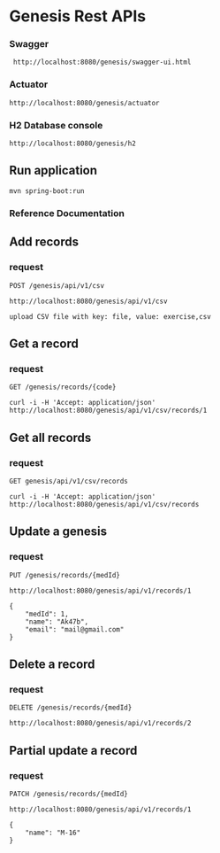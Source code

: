 # Genesis Rest APIs

### Swagger
    
     http://localhost:8080/genesis/swagger-ui.html

### Actuator

    http://localhost:8080/genesis/actuator

### H2 Database console

    http://localhost:8080/genesis/h2

## Run application

    mvn spring-boot:run

### Reference Documentation

## Add records

### request

`POST /genesis/api/v1/csv`

    http://localhost:8080/genesis/api/v1/csv

    upload CSV file with key: file, value: exercise,csv

## Get a record

### request

`GET /genesis/records/{code}`

    curl -i -H 'Accept: application/json' http://localhost:8080/genesis/api/v1/csv/records/1

## Get all records

### request

`GET genesis/api/v1/csv/records`

    curl -i -H 'Accept: application/json' http://localhost:8080/genesis/api/v1/csv/records

## Update a genesis

### request

`PUT /genesis/records/{medId}`

    http://localhost:8080/genesis/api/v1/records/1

    {
        "medId": 1,
        "name": "Ak47b",
        "email": "mail@gmail.com"    
    }

## Delete a record

### request

`DELETE /genesis/records/{medId}`

    http://localhost:8080/genesis/api/v1/records/2

## Partial update a record

### request

`PATCH /genesis/records/{medId}`

    http://localhost:8080/genesis/api/v1/records/1

    {
        "name": "M-16"    
    }




